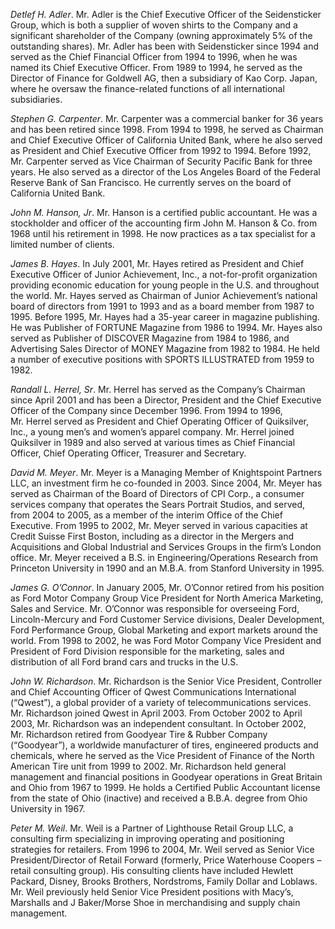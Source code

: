 *Detlef H. Adler*. Mr. Adler is the Chief Executive Officer of the
Seidensticker Group, which is both a supplier of woven shirts to the
Company and a significant shareholder of the Company (owning
approximately 5% of the outstanding shares). Mr. Adler has been with
Seidensticker since 1994 and served as the Chief Financial Officer from
1994 to 1996, when he was named its Chief Executive Officer. From 1989
to 1994, he served as the Director of Finance for Goldwell AG, then a
subsidiary of Kao Corp. Japan, where he oversaw the finance-related
functions of all international subsidiaries.

*Stephen G. Carpenter*. Mr. Carpenter was a commercial banker for
36 years and has been retired since 1998. From 1994 to 1998, he served
as Chairman and Chief Executive Officer of California United Bank, where
he also served as President and Chief Executive Officer from 1992 to
1994. Before 1992, Mr. Carpenter served as Vice Chairman of Security
Pacific Bank for three years. He also served as a director of the Los
Angeles Board of the Federal Reserve Bank of San Francisco. He currently
serves on the board of California United Bank.

*John M. Hanson, Jr*. Mr. Hanson is a certified public accountant. He
was a stockholder and officer of the accounting firm John M. Hanson &
Co. from 1968 until his retirement in 1998. He now practices as a tax
specialist for a limited number of clients.

*James B. Hayes*. In July 2001, Mr. Hayes retired as President and Chief
Executive Officer of Junior Achievement, Inc., a not-for-profit
organization providing economic education for young people in the U.S.
and throughout the world. Mr. Hayes served as Chairman of Junior
Achievement’s national board of directors from 1991 to 1993 and as a
board member from 1987 to 1995. Before 1995, Mr. Hayes had a 35-year
career in magazine publishing. He was Publisher of FORTUNE Magazine from
1986 to 1994. Mr. Hayes also served as Publisher of DISCOVER Magazine
from 1984 to 1986, and Advertising Sales Director of MONEY Magazine from
1982 to 1984. He held a number of executive positions with SPORTS
ILLUSTRATED from 1959 to 1982.

*Randall L. Herrel, Sr*. Mr. Herrel has served as the Company’s Chairman
since April 2001 and has been a Director, President and the Chief
Executive Officer of the Company since December 1996. From 1994 to 1996,
Mr. Herrel served as President and Chief Operating Officer of
Quiksilver, Inc., a young men’s and women’s apparel company. Mr. Herrel
joined Quiksilver in 1989 and also served at various times as Chief
Financial Officer, Chief Operating Officer, Treasurer and Secretary.

*David M. Meyer*. Mr. Meyer is a Managing Member of Knightspoint
Partners LLC, an investment firm he co-founded in 2003. Since 2004,
Mr. Meyer has served as Chairman of the Board of Directors of CPI Corp.,
a consumer services company that operates the Sears Portrait Studios,
and served, from 2004 to 2005, as a member of the interim Office of the
Chief Executive. From 1995 to 2002, Mr. Meyer served in various
capacities at Credit Suisse First Boston, including as a director in the
Mergers and Acquisitions and Global Industrial and Services Groups in
the firm’s London office. Mr. Meyer received a B.S. in
Engineering/Operations Research from Princeton University in 1990 and an
M.B.A. from Stanford University in 1995.

*James G. O’Connor*. In January 2005, Mr. O’Connor retired from his
position as Ford Motor Company Group Vice President for North America
Marketing, Sales and Service. Mr. O’Connor was responsible for
overseeing Ford, Lincoln-Mercury and Ford Customer Service divisions,
Dealer Development, Ford Performance Group, Global Marketing and export
markets around the world. From 1998 to 2002, he was Ford Motor Company
Vice President and President of Ford Division responsible for the
marketing, sales and distribution of all Ford brand cars and trucks in
the U.S.

*John W. Richardson*. Mr. Richardson is the Senior Vice President,
Controller and Chief Accounting Officer of Qwest Communications
International (“Qwest”), a global provider of a variety of
telecommunications services. Mr. Richardson joined Qwest in April 2003.
From October 2002 to April 2003, Mr. Richardson was an independent
consultant. In October 2002, Mr. Richardson retired from Goodyear Tire &
Rubber Company (“Goodyear”), a worldwide manufacturer of tires,
engineered products and chemicals, where he served as the Vice President
of Finance of the North American Tire unit from 1999 to 2002.
Mr. Richardson held general management and financial positions in
Goodyear operations in Great Britain and Ohio from 1967 to 1999. He
holds a Certified Public Accountant license from the state of Ohio
(inactive) and received a B.B.A. degree from Ohio University in 1967.

*Peter M. Weil*. Mr. Weil is a Partner of Lighthouse Retail Group LLC, a
consulting firm specializing in improving operating and positioning
strategies for retailers. From 1996 to 2004, Mr. Weil served as Senior
Vice President/Director of Retail Forward (formerly, Price Waterhouse
Coopers – retail consulting group). His consulting clients have included
Hewlett Packard, Disney, Brooks Brothers, Nordstroms, Family Dollar and
Loblaws. Mr. Weil previously held Senior Vice President positions with
Macy’s, Marshalls and J Baker/Morse Shoe in merchandising and supply
chain management.
